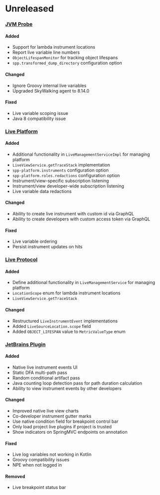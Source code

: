 # Unreleased

### [JVM Probe](https://github.com/sourceplusplus/probe-jvm)

#### Added
- Support for lambda instrument locations
- Report live variable line numbers
- `ObjectLifespanMonitor` for tracking object lifespans
- `spp.transformed_dump_directory` configuration option

#### Changed
- Ignore Groovy internal live variables
- Upgraded SkyWalking agent to 8.14.0

#### Fixed
- Live variable scoping issue
- Java 8 compatibility issue

### [Live Platform](https://github.com/sourceplusplus/sourceplusplus)

#### Added
- Additional functionality in `LiveManagementServiceImpl` for managing platform
- `LiveViewService.getTraceStack` implementation
- `spp-platform.instruments` configuration option
- `spp-platform.roles.redactions` configuration option
- Instrument/view-specific subscription listening
- Instrument/view developer-wide subscription listening
- Live variable data redactions

#### Changed
- Ability to create live instrument with custom id via GraphQL
- Ability to create developers with custom access token via GraphQL

#### Fixed
- Live variable ordering
- Persist instrument updates on hits

### [Live Protocol](https://github.com/sourceplusplus/protocol)

#### Added
- Define additional functionality in `LiveManagementService` for managing platform
- `LocationScope` enum for lambda instrument locations
- `LiveViewService.getTraceStack`

#### Changed
- Restructured `LiveInstrumentEvent` implementations
- Added `LiveSourceLocation.scope` field
- Added `OBJECT_LIFESPAN` value to `MetricValueType` enum

### [JetBrains Plugin](https://github.com/sourceplusplus/interface-jetbrains)

#### Added
- Native live instrument events UI
- Static DFA multi-path pass
- Random conditional artifact pass
- Java counting loop detection pass for path duration calculation
- Ability to view instrument events by other developers

#### Changed
- Improved native live view charts
- Co-developer instrument gutter marks
- Use native condition field for breakpoint control bar
- Only load project live plugins if project is trusted
- Show indicators on SpringMVC endpoints on annotation

#### Fixed
- Live log variables not working in Kotlin
- Groovy compatibility issues
- NPE when not logged in

#### Removed
- Live breakpoint status bar
